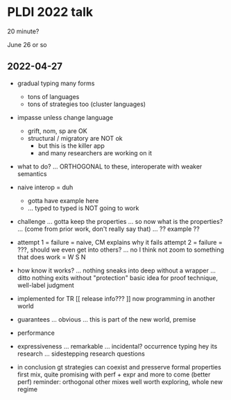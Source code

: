 PLDI 2022 talk
===

20 minute?

June 26 or so


2022-04-27
---

- gradual typing many forms
  - tons of languages
  - tons of strategies too (cluster languages)

- impasse unless change language
  - grift, nom, sp are OK
  - structural / migratory are NOT ok
    - but this is the killer app
    - and many researchers are working on it

- what to do?
  ... ORTHOGONAL to these, interoperate with weaker semantics

- naive interop = duh
  - gotta have example here
  - ... typed to typed is NOT going to work

- challenge ... gotta keep the properties ... so now what is the properties?
  ... (come from prior work, don't really say that)
  ... ?? example ??

- attempt 1 = failure = naive, CM explains why it fails
  attempt 2 = failure = ???, should we even get into others?
  ... no I think not
  zoom to something that does work = W S N

- how know it works?
  ... nothing sneaks into deep without a wrapper
  ... ditto nothing exits without "protection"
  basic idea for proof technique, well-label judgment

- implemented for TR
  [[ release info??? ]]
  now programming in another world

- guarantees ... obvious ... this is part of the new world, premise

- performance

- expressiveness ... remarkable ... incidental?
  occurrence typing hey its research ... sidestepping research questions

- in conclusion
  gt strategies can coexist and presserve formal properties
  first mix, quite promising with perf + expr and more to come (better perf)
   reminder: orthogonal
  other mixes well worth exploring, whole new regime


